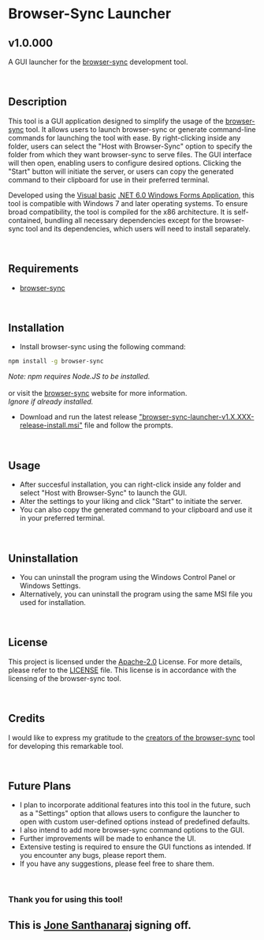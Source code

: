 # Browser-Sync Launcher

## v1.0.000

A GUI launcher for the [browser-sync](https://browsersync.io) development tool.

</br>

## Description

This tool is a GUI application designed to simplify the usage of the [browser-sync](https://browsersync.io) tool. It allows users to launch browser-sync or generate command-line commands for launching the tool with ease. By right-clicking inside any folder, users can select the "Host with Browser-Sync" option to specify the folder from which they want browser-sync to serve files. The GUI interface will then open, enabling users to configure desired options. Clicking the "Start" button will initiate the server, or users can copy the generated command to their clipboard for use in their preferred terminal.

Developed using the [Visual basic](https://learn.microsoft.com/en-us/dotnet/visual-basic/) [.NET 6.0 Windows Forms Application](https://learn.microsoft.com/en-us/dotnet/desktop/winforms/?view=netdesktop-6.0), this tool is compatible with Windows 7 and later operating systems. To ensure broad compatibility, the tool is compiled for the x86 architecture. It is self-contained, bundling all necessary dependencies except for the browser-sync tool and its dependencies, which users will need to install separately.

</br>

## Requirements

- [browser-sync](https://browsersync.io)

</br>

## Installation

- Install browser-sync using the following command:

```sh
npm install -g browser-sync
```

_Note: npm requires Node.JS to be installed._</br></br>
or visit the [browser-sync](https://browsersync.io) website for more information.</br>
_Ignore if already installed._

- Download and run the latest release ["browser-sync-launcher-v1.X.XXX-release-install.msi"]() file and follow the prompts.

</br>

## Usage

- After succesful installation, you can right-click inside any folder and select "Host with Browser-Sync" to launch the GUI.
- Alter the settings to your liking and click "Start" to initiate the server.
- You can also copy the generated command to your clipboard and use it in your preferred terminal.

</br>

## Uninstallation

- You can uninstall the program using the Windows Control Panel or Windows Settings.
- Alternatively, you can uninstall the program using the same MSI file you used for installation.

</br>

## License

This project is licensed under the [Apache-2.0](https://www.apache.org/licenses/LICENSE-2.0) License. For more details, please refer to the [LICENSE](LICENSE) file. This license is in accordance with the licensing of the browser-sync tool.

</br>

## Credits

I would like to express my gratitude to the [creators of the browser-sync](https://github.com/BrowserSync/browser-sync/graphs/contributors) tool for developing this remarkable tool.

</br>

## Future Plans

- I plan to incorporate additional features into this tool in the future, such as a "Settings" option that allows users to configure the launcher to open with custom user-defined options instead of predefined defaults.
- I also intend to add more browser-sync command options to the GUI.
- Further improvements will be made to enhance the UI.
- Extensive testing is required to ensure the GUI functions as intended. If you encounter any bugs, please report them.
- If you have any suggestions, please feel free to share them.

</br>

### Thank you for using this tool!

## This is [Jone Santhanaraj](https://github.com/jone-santhanaraj) signing off.
